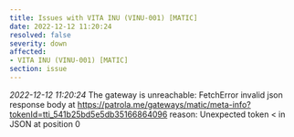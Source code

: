 ```yaml
---
title: Issues with VITA INU (VINU-001) [MATIC]
date: 2022-12-12 11:20:24
resolved: false
severity: down
affected:
- VITA INU (VINU-001) [MATIC]
section: issue
---
```


*2022-12-12 11:20:24* The gateway is unreachable: FetchError invalid json response body at https://patrola.me/gateways/matic/meta-info?tokenId=tti_541b25bd5e5db35166864096 reason: Unexpected token < in JSON at position 0